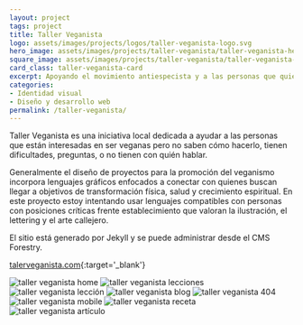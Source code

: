 ```yaml
---
layout: project
tags: project
title: Taller Veganista
logo: assets/images/projects/logos/taller-veganista-logo.svg
hero_image: assets/images/projects/taller-veganista/taller-veganista-hero.jpg
square_image: assets/images/projects/taller-veganista/taller-veganista-dribbble.jpg
card_class: taller-veganista-card
excerpt: Apoyando el movimiento antiespecista y a las personas que quieren hacerse veganas.
categories:
- Identidad visual
- Diseño y desarrollo web
permalink: /taller-veganista/
---
```

Taller Veganista es una iniciativa local dedicada a ayudar a las personas que están interesadas en ser veganas pero no saben cómo hacerlo, tienen dificultades, preguntas, o no tienen con quién hablar.

Generalmente el diseño de proyectos para la promoción del veganismo incorpora lenguajes gráficos enfocados a conectar con quienes buscan llegar a objetivos de transformación física, salud y crecimiento espiritual. En este proyecto estoy intentando usar lenguajes compatibles con personas con posiciones críticas frente establecimiento que valoran la ilustración, el lettering y el arte callejero.

El sitio está generado por Jekyll y se puede administrar desde el CMS Forestry.

[talerveganista.com](https://tallerveganista.com/){:target='_blank'}

![taller veganista home](../assets/images/projects/taller-veganista/taller-veganista-home.jpg)
![taller veganista lecciones](../assets/images/projects/taller-veganista/taller-veganista-lessons.jpg)
![taller veganista lección](../assets/images/projects/taller-veganista/taller-veganista-lesson-inside.jpg)
![taller veganista blog](../assets/images/projects/taller-veganista/taller-veganista-blog.jpg)
![taller veganista 404](../assets/images/projects/taller-veganista/taller-veganista-404.jpg)
![taller veganista mobile](../assets/images/projects/taller-veganista/taller-veganista-website-mobile.jpg)
![taller veganista receta](../assets/images/projects/taller-veganista/receta-frijoles-negros-landscape.jpg)
![taller veganista artículo](../assets/images/projects/taller-veganista/vegan-shoppers-landscape.jpg)
